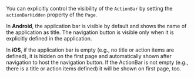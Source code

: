 You can explicitly control the visibility of the `ActionBar` by setting the `actionBarHidden` property of the `Page`.

<snippet id='action-bar-hide-show-xml'/>
<snippet id='action-bar-hide-show-js'/>
<snippet id='action-bar-hide-show-ts'/>

In **Android**, the application bar is visible by default and shows the name of the application as title. The navigation button is visible only when it is explicitly defined in the application.

In **iOS**, if the application bar is empty (e.g., no title or action items are defined), it is hidden on the first page and automatically shown after navigation to host the navigation button. If the ActionBar is not empty (e.g., there is a title or action items defined) it will be shown on first page, too.
